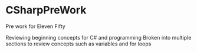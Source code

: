 # CSharpPreWork
Pre work for Eleven Fifty

Reviewing beginning concepts for C# and programming
Broken into multiple sections to review concepts such as variables and for loops
